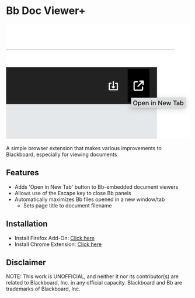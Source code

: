 # Bb Doc Viewer+
![screenshot of "Open in New Tab" button](/screenshot.png)

A simple browser extension that makes various improvements to Blackboard, especially for viewing documents

## Features
- Adds 'Open in New Tab' button to Bb-embedded document viewers
- Allows use of the Escape key to close Bb panels
- Automatically maximizes Bb files opened in a new window/tab
  - Sets page title to document filename

## Installation
- Install Firefox Add-On: [Click here](https://addons.mozilla.org/en-US/firefox/addon/bb-doc-viewer-plus/)
- Install Chrome Extension: [Click here](https://chrome.google.com/webstore/detail/dnlilodbhchkaleafgdopiolpmnkhnln)

## Disclaimer
NOTE: This work is UNOFFICIAL, and neither it nor its contributor(s) are related to Blackboard, Inc. in any official capacity. Blackboard and Bb are trademarks of Blackboard, Inc.
